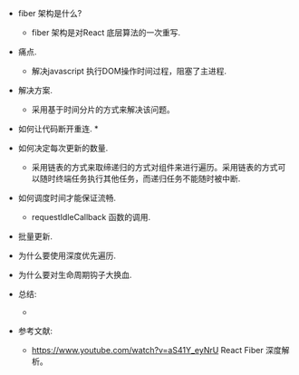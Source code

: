 * fiber 架构是什么?
    *  fiber 架构是对React 底层算法的一次重写.

* 痛点.
    *  解决javascript 执行DOM操作时间过程，阻塞了主进程.

* 解决方案.
    * 采用基于时间分片的方式来解决该问题。

* 如何让代码断开重连.
    * 

* 如何决定每次更新的数量.

    * 采用链表的方式来取缔递归的方式对组件来进行遍历。采用链表的方式可以随时终端任务执行其他任务，而递归任务不能随时被中断.

* 如何调度时间才能保证流畅.
    
    * requestIdleCallback 函数的调用.

    

* 批量更新.

* 为什么要使用深度优先遍历.

* 为什么要对生命周期钩子大换血.

* 总结:

    *  

*  参考文献:
    * https://www.youtube.com/watch?v=aS41Y_eyNrU   React Fiber 深度解析。